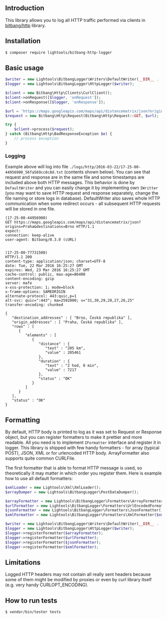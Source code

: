 ## Introduction

This library allows you to log all HTTP traffic performed via clients in [bitbang/http](https://github.com/bitbang/http) library.

## Installation

```sh
$ composer require lightools/bitbang-http-logger
```

## Basic usage

```php
$writer = new Lightools\BitbangLogger\Writers\DefaultWriter(__DIR__ . '/logs/http');
$logger = new Lightools\BitbangLogger\HttpLogger($writer);

$client = new Bitbang\Http\Clients\CurlClient();
$client->onRequest([$logger, 'onRequest']);
$client->onResponse([$logger, 'onResponse']);

$url = 'https://maps.googleapis.com/maps/api/distancematrix/json?origins=Praha&destinations=Brno';
$request = new Bitbang\Http\Request(Bitbang\Http\Request::GET, $url);

try {
    $client->process($request);
} catch (Bitbang\Http\BadResponseException $e) {
    // process exception
}
```

### Logging

Example above will log into file ```./logs/http/2016-03-22/17-25-00-44956900_56fa569cc8c8d.txt``` (contents shown below).
You can see that request and response are in the same file and some timestamps are included above both HTTP messages.
This behavior is done by ```DefaultWriter``` and you can easily change it by implementing own ```IWritter```
(you may want to save HTTP request and response separately, change the file naming or store logs in database).
DefaultWriter also saves whole HTTP communication when some redirect occurs - all subsequent HTTP requests will be stored in one file.

```
(17-25-00-44956900)
GET https://maps.googleapis.com/maps/api/distancematrix/json?origins=Praha&destinations=Brno HTTP/1.1
expect:
connection: keep-alive
user-agent: Bitbang/0.3.0 (cURL)


(17-25-00-77731500)
HTTP/1.1 200
content-type: application/json; charset=UTF-8
date: Tue, 22 Mar 2016 16:25:27 GMT
expires: Wed, 23 Mar 2016 16:25:27 GMT
cache-control: public, max-age=86400
content-encoding: gzip
server: mafe
x-xss-protection: 1; mode=block
x-frame-options: SAMEORIGIN
alternate-protocol: 443:quic,p=1
alt-svc: quic=":443"; ma=2592000; v="31,30,29,28,27,26,25"
transfer-encoding: chunked

{
   "destination_addresses" : [ "Brno, Česká republika" ],
   "origin_addresses" : [ "Praha, Česká republika" ],
   "rows" : [
      {
         "elements" : [
            {
               "distance" : {
                  "text" : "205 km",
                  "value" : 205461
               },
               "duration" : {
                  "text" : "2 hod, 0 min",
                  "value" : 7217
               },
               "status" : "OK"
            }
         ]
      }
   ],
   "status" : "OK"
}
```

## Formatting

By default, HTTP body is printed to log as it was set to Request or Response object,
but you can register formatters to make it prettier and more readable.
All you need is to implement ```IFormatter``` interface and register it in logger.
This library is shipped with few handy formatters - for array (typical POST), JSON, XML or for urlencoded HTTP body.
ArrayFormatter also supports quite common CURLFile.

The first formatter that is able to format HTTP message is used, so theoretically it may matter in which order you register them.
Here is example how to use all default formatters:

```php
$xmlLoader = new Lightools\Xml\XmlLoader();
$arrayDumper = new Lightools\BitbangLogger\PostDataDumper();

$arrayFormatter = new Lightools\BitbangLogger\Formatters\ArrayFormatter($arrayDumper);
$urlFormatter = new Lightools\BitbangLogger\Formatters\UrlEncodedFormatter($arrayDumper);
$jsonFormatter = new Lightools\BitbangLogger\Formatters\JsonFormatter(); // requires nette/utils to work
$xmlFormatter = new Lightools\BitbangLogger\Formatters\XmlFormatter($xmlLoader); // requires lightools/xml to work

$writer = new Lightools\BitbangLogger\Writers\DefaultWriter(__DIR__ . '/logs/http');
$logger = new Lightools\BitbangLogger\HttpLogger($writer);
$logger->registerFormatter($arrayFormatter);
$logger->registerFormatter($urlFormatter);
$logger->registerFormatter($jsonFormatter);
$logger->registerFormatter($xmlFormatter);
```

## Limitations

Logged HTTP headers may not contain all really sent headers
because some of them might be modified by proxies or even by curl library itself (e.g. very handy CURLOPT_ENCODING).

## How to run tests

```sh
$ vendor/bin/tester tests
```
